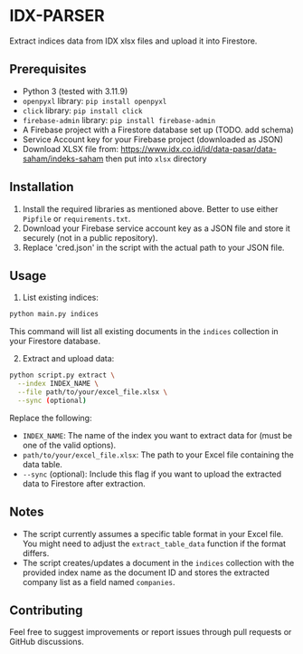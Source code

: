 # IDX-PARSER

Extract indices data from IDX xlsx files and upload it into Firestore.

## Prerequisites

- Python 3 (tested with 3.11.9)
- `openpyxl` library: `pip install openpyxl`
- `click` library: `pip install click`
- `firebase-admin` library: `pip install firebase-admin`
- A Firebase project with a Firestore database set up (TODO. add schema)
- Service Account key for your Firebase project (downloaded as JSON)
- Download XLSX file from: https://www.idx.co.id/id/data-pasar/data-saham/indeks-saham then put into `xlsx` directory

## Installation

1. Install the required libraries as mentioned above. Better to use either `Pipfile` or `requirements.txt`.
2. Download your Firebase service account key as a JSON file and store it securely (not in a public repository).
3. Replace 'cred.json' in the script with the actual path to your JSON file.

## Usage

1. List existing indices:

  ```bash
  python main.py indices
  ```

  This command will list all existing documents in the `indices` collection in your Firestore database.

2. Extract and upload data:

  ```bash
  python script.py extract \
    --index INDEX_NAME \
    --file path/to/your/excel_file.xlsx \
    --sync (optional)
  ```

  Replace the following:

  - `INDEX_NAME`: The name of the index you want to extract data for (must be one of the valid options).
  - `path/to/your/excel_file.xlsx`: The path to your Excel file containing the data table.
  - `--sync` (optional): Include this flag if you want to upload the extracted data to Firestore after extraction.

## Notes

- The script currently assumes a specific table format in your Excel file. You might need to adjust the `extract_table_data` function if the format differs.
- The script creates/updates a document in the `indices` collection with the provided index name as the document ID and stores the extracted company list as a field named `companies`.

## Contributing

Feel free to suggest improvements or report issues through pull requests or GitHub discussions.
